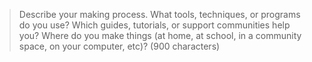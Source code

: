 >Describe your making process. What tools, techniques, or programs do you use? Which guides, tutorials, or support communities help you? Where do you make things (at home, at school, in a community space, on your computer, etc)?
(900 characters)
